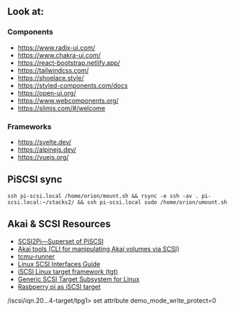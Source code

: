 ## Look at:
### Components
* https://www.radix-ui.com/
* https://www.chakra-ui.com/
* https://react-bootstrap.netlify.app/
* https://tailwindcss.com/
* https://shoelace.style/
* https://styled-components.com/docs
* https://open-ui.org/
* https://www.webcomponents.org/
* https://slimjs.com/#/welcome

### Frameworks
* https://svelte.dev/
* https://alpinejs.dev/
* https://vuejs.org/

## PiSCSI sync
`ssh pi-scsi.local /home/orion/mount.sh && rsync -e ssh -av . pi-scsi.local:~/stacks2/ && ssh pi-scsi.local sudo /home/orion/umount.sh`

## Akai & SCSI Resources
* [SCSI2Pi&mdash;Superset of PiSCSI](https://www.scsi2pi.net/)
* [Akai tools (CLI for manipulating Akai volumes via SCSI)](https://www.lsnl.jp/~ohsaki/software/akaitools/)
* [tcmu-runner](https://github.com/open-iscsi/tcmu-runner)
* [Linux SCSI Interfaces Guide](https://www.kernel.org/doc/html/v4.13/driver-api/scsi.html)
* [iSCSI Linux target framework (tgt)](https://github.com/fujita/tgt)
* [Generic SCSI Target Subsystem for Linux](https://scst.sourceforge.net/)
* [Rasbperry pi as iSCSI target](https://www.stephenwagner.com/2020/03/18/how-to-raspberry-pi-4-as-an-iscsi-san-iscsi-target/)

/iscsi/iqn.20...4-target/tpg1> set attribute demo_mode_write_protect=0
